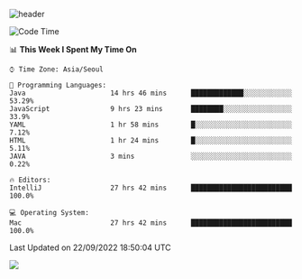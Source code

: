 ![header](https://capsule-render.vercel.app/api?type=Egg&color=timeAuto&height=300&section=header&text=PoPo&fontSize=90&animation=fadeIn)

  <!--START_SECTION:waka-->
![Code Time](http://img.shields.io/badge/Code%20Time-167%20hrs%2013%20mins-blue)

📊 **This Week I Spent My Time On** 

```text
⌚︎ Time Zone: Asia/Seoul

💬 Programming Languages: 
Java                     14 hrs 46 mins      █████████████░░░░░░░░░░░░   53.29% 
JavaScript               9 hrs 23 mins       ████████░░░░░░░░░░░░░░░░░   33.9% 
YAML                     1 hr 58 mins        █░░░░░░░░░░░░░░░░░░░░░░░░   7.12% 
HTML                     1 hr 24 mins        █░░░░░░░░░░░░░░░░░░░░░░░░   5.11% 
JAVA                     3 mins              ░░░░░░░░░░░░░░░░░░░░░░░░░   0.22%

🔥 Editors: 
IntelliJ                 27 hrs 42 mins      █████████████████████████   100.0%

💻 Operating System: 
Mac                      27 hrs 42 mins      █████████████████████████   100.0%

```


 Last Updated on 22/09/2022 18:50:04 UTC
<!--END_SECTION:waka-->



<img src="https://capsule-render.vercel.app/api?type=Egg&color=timeAuto&height=300&section=footer&text=PoPo&fontSize=90&animation=fadeIn&reversal=true" />
